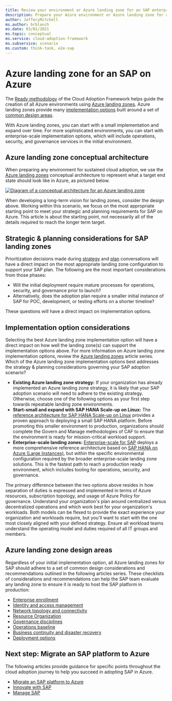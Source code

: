 ```yaml
---
title: Review your environment or Azure landing zone for an SAP enterprise-scale migration
description: Prepare your Azure environment or Azure landing zone for an SAP enterprise-scale migration.
author: JefferyMitchell
ms.author: brblanch
ms.date: 03/01/2021
ms.topic: conceptual
ms.service: cloud-adoption-framework
ms.subservice: scenario
ms.custom: think-tank, e2e-sap
---
```


# Azure landing zone for an SAP on Azure

The [Ready methodology](../../ready/index.md) of the Cloud Adoption Framework helps guide the creation of all Azure environments using [Azure landing zones](../../ready/landing-zone/index.md). Azure landing zones provide many [implementation options](../../ready/landing-zone/implementation-options.md) built around a set of [common design areas](../../ready/landing-zone/design-areas.md).

With Azure landing zones, you can start with a small implementation and expand over time. For more sophisticated environments, you can start with enterprise-scale implementation options, which will include operations, security, and governance services in the initial environment.

## Azure landing zone conceptual architecture

When preparing any environment for sustained cloud adoption, we use the [Azure landing zones](../../ready/landing-zone/index.md) conceptual architecture to represent what a target end state should look like in Azure, as pictured below.

[![Diagram of a conceptual architecture for an Azure landing zone](../../_images/ready/alz-arch-cust-inline.png)](../../_images/ready/alz-arch-cust-expanded.png#lightbox)

When developing a long-term vision for landing zones, consider the design above. Working within this scenario, we focus on the most appropriate starting point to meet your strategic and planning requirements for SAP on Azure. This article is about the starting point, not necessarily all of the details required to reach the longer term target.

## Strategic & planning considerations for SAP landing zones

Prioritization decisions made during [strategy](./strategy.md) and [plan](./plan.md) conversations will have a direct impact on the most appropriate landing zone configuration to support your SAP plan. The following are the most important considerations from those phases:

- Will the initial deployment require mature processes for operations, security, and governance prior to launch?
- Alternatively, does the adoption plan require a smaller initial instance of SAP for POC, development, or testing efforts on a shorter timeline?

These questions will have a direct impact on implementation options.

## Implementation option considerations

Selecting the best Azure landing zone implementation option will have a direct impact on how well the landing zone(s) can support the implementation options above. For more information on Azure landing zone implementation options, review the [Azure landing zones](../../ready/landing-zone/index.md) article series. Which of the Azure landing zone implementation options best addresses the strategy & planning considerations governing your SAP adoption scenario?

- **Existing Azure landing zone strategy:** If your organization has already implemented an Azure landing zone strategy, it is likely that your SAP adoption scenario will need to adhere to the existing strategy. Otherwise, choose one of the following options as your first step towards repeatable landing zone environments.
- **Start-small and expand with SAP HANA Scale-up on Linux:** The [reference architecture for SAP HANA Scale-up on Linux](/azure/architecture/reference-architectures/sap/run-sap-hana-for-linux-virtual-machines?bc=/azure/cloud-adoption-framework/_bread/toc.json&toc=/azure/cloud-adoption-framework/scenarios/sap/toc.json) provides a proven approach to deploying a small SAP HANA platform. Before promoting this smaller environment to production, organizations should complete the Govern and Manage methodologies of CAF to ensure that the environment is ready for mission-critical workload support.
- **Enterprise-scale landing zones:** [Enterprise-scale for SAP](./enterprise-scale-landing-zone.md) deploys a more comprehensive reference architecture based on [SAP HANA on Azure (Large Instances)](/azure/architecture/reference-architectures/sap/hana-large-instances?bc=/azure/cloud-adoption-framework/_bread/toc.json&toc=/azure/cloud-adoption-framework/scenarios/sap/toc.json), but within the specific environmental configuration required by the broader enterprise-scale landing zone solutions. This is the fastest path to reach a production ready environment, which includes tooling for operations, security, and governance.

The primary difference between the two options above resides in how separation of duties is expressed and implemented in terms of Azure resources, subscription topology, and usage of Azure Policy for governance. Understand your organization's plan around centralized versus decentralized operations and which work best for your organization's workloads. Both models can be flexed to provide the exact experience your organization and workloads require, but you'll want to start with the one most closely aligned with your defined strategy. Ensure all workload teams understand the operating model and duties required of all IT groups and members.

## Azure landing zone design areas

Regardless of your initial implementation option, all Azure landing zones for SAP should adhere to a set of common design considerations and recommendations outlined in the following articles series. These checklists of considerations and recommendations can help the SAP team evaluate any landing zone to ensure it is ready to host the SAP platform in production:

- [Enterprise enrollment](./eslz-enterprise-enrollment.md)
- [Identity and access management](./eslz-identity-and-access-management.md)
- [Network topology and connectivity](./eslz-network-topology-and-connectivity.md)
- [Resource Organization](./eslz-resource-organization.md)
- [Governance disciplines](./eslz-security-governance-and-compliance.md)
- [Operations baseline](./eslz-management-and-monitoring.md)
- [Business continuity and disaster recovery](./eslz-business-continuity-and-disaster-recovery.md)
- [Deployment options](./eslz-platform-automation-and-devops.md)

## Next step: Migrate an SAP platform to Azure

The following articles provide guidance for specific points throughout the cloud adoption journey to help you succeed in adopting SAP in Azure.

- [Migrate an SAP platform to Azure](./migrate.md)
- [Innovate with SAP](./innovate.md)
- [Manage SAP](./manage.md)
